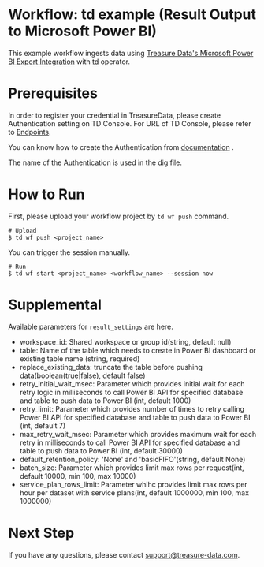 # Workflow: td example (Result Output to Microsoft Power BI)

This example workflow ingests data using [Treasure Data's Microsoft Power BI Export Integration](https://docs.treasuredata.com/display/INT/Microsoft+Power+BI+Export+Integration) with [td](https://docs.digdag.io/operators/td.html) operator.

# Prerequisites
In order to register your credential in TreasureData, please create Authentication setting on TD Console.
For URL of TD Console, please refer to [Endpoints](https://docs.treasuredata.com/display/public/PD/Sites+and+Endpoints#SitesandEndpoints-Endpoints).

You can know how to create the Authentication from [documentation](https://docs.treasuredata.com/display/INT/Microsoft+Power+BI+Export+Integration) .


The name of the Authentication is used in the dig file.

# How to Run
First, please upload your workflow project by `td wf push` command.

    # Upload
    $ td wf push <project_name>


You can trigger the session manually.

    # Run
    $ td wf start <project_name> <workflow_name> --session now


# Supplemental
Available parameters for `result_settings` are here.

- workspace_id: Shared workspace or group id(string, default null)
- table: Name of the table which needs to create in Power BI dashboard or existing table name (string, required)
- replace_existing_data: truncate the table before pushing data(boolean(true|false), default false)
- retry_initial_wait_msec: Parameter which provides initial wait for each retry logic in milliseconds to call Power BI API for specified database and table to push data to Power BI (int, default 1000)
- retry_limit: Parameter which provides number of times to retry calling Power BI API for specified database and table to push data to Power BI (int, default 7)
- max_retry_wait_msec: Parameter which provides maximum wait for each retry in milliseconds to call Power BI API for specified database and table to push data to Power BI (int, default 30000)
- default_retention_policy: 'None' and 'basicFIFO'(string, default None)
- batch_size: Parameter which provides limit max rows per request(int, default 10000, min 100, max 10000)
- service_plan_rows_limit: Parameter whihc provides limit max rows per hour per dataset with service plans(int, default 1000000, min 100, max 1000000)

# Next Step
If you have any questions, please contact support@treasure-data.com.
